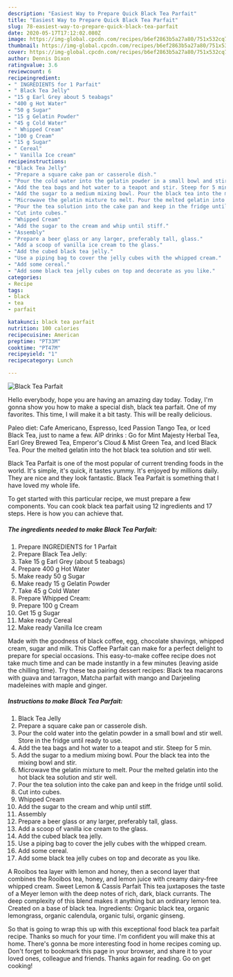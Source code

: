 ```yaml
---
description: "Easiest Way to Prepare Quick Black Tea Parfait"
title: "Easiest Way to Prepare Quick Black Tea Parfait"
slug: 78-easiest-way-to-prepare-quick-black-tea-parfait
date: 2020-05-17T17:12:02.080Z
image: https://img-global.cpcdn.com/recipes/b6ef2863b5a27a80/751x532cq70/black-tea-parfait-recipe-main-photo.jpg
thumbnail: https://img-global.cpcdn.com/recipes/b6ef2863b5a27a80/751x532cq70/black-tea-parfait-recipe-main-photo.jpg
cover: https://img-global.cpcdn.com/recipes/b6ef2863b5a27a80/751x532cq70/black-tea-parfait-recipe-main-photo.jpg
author: Dennis Dixon
ratingvalue: 3.6
reviewcount: 6
recipeingredient:
- " INGREDIENTS for 1 Parfait"
- " Black Tea Jelly"
- "15 g Earl Grey about 5 teabags"
- "400 g Hot Water"
- "50 g Sugar"
- "15 g Gelatin Powder"
- "45 g Cold Water"
- " Whipped Cream"
- "100 g Cream"
- "15 g Sugar"
- " Cereal"
- " Vanilla Ice cream"
recipeinstructions:
- "Black Tea Jelly"
- "Prepare a square cake pan or casserole dish."
- "Pour the cold water into the gelatin powder in a small bowl and stir well. Store in the fridge until ready to use."
- "Add the tea bags and hot water to a teapot and stir. Steep for 5 min."
- "Add the sugar to a medium mixing bowl. Pour the black tea into the mixing bowl and stir."
- "Microwave the gelatin mixture to melt. Pour the melted gelatin into the hot black tea solution and stir well."
- "Pour the tea solution into the cake pan and keep in the fridge until solid."
- "Cut into cubes."
- "Whipped Cream"
- "Add the sugar to the cream and whip until stiff."
- "Assembly"
- "Prepare a beer glass or any larger, preferably tall, glass."
- "Add a scoop of vanilla ice cream to the glass."
- "Add the cubed black tea jelly."
- "Use a piping bag to cover the jelly cubes with the whipped cream."
- "Add some cereal."
- "Add some black tea jelly cubes on top and decorate as you like."
categories:
- Recipe
tags:
- black
- tea
- parfait

katakunci: black tea parfait 
nutrition: 100 calories
recipecuisine: American
preptime: "PT33M"
cooktime: "PT47M"
recipeyield: "1"
recipecategory: Lunch

---
```



![Black Tea Parfait](https://img-global.cpcdn.com/recipes/b6ef2863b5a27a80/751x532cq70/black-tea-parfait-recipe-main-photo.jpg)

Hello everybody, hope you are having an amazing day today. Today, I'm gonna show you how to make a special dish, black tea parfait. One of my favorites. This time, I will make it a bit tasty. This will be really delicious.

Paleo diet: Cafe Americano, Espresso, Iced Passion Tango Tea, or Iced Black Tea, just to name a few. AIP drinks : Go for Mint Majesty Herbal Tea, Earl Grey Brewed Tea, Emperor&#39;s Cloud &amp; Mist Green Tea, and Iced Black Tea. Pour the melted gelatin into the hot black tea solution and stir well.

Black Tea Parfait is one of the most popular of current trending foods in the world. It's simple, it's quick, it tastes yummy. It's enjoyed by millions daily. They are nice and they look fantastic. Black Tea Parfait is something that I have loved my whole life.


To get started with this particular recipe, we must prepare a few components. You can cook black tea parfait using 12 ingredients and 17 steps. Here is how you can achieve that.

<!--inarticleads1-->

##### The ingredients needed to make Black Tea Parfait:

1. Prepare  INGREDIENTS for 1 Parfait
1. Prepare  Black Tea Jelly:
1. Take 15 g Earl Grey (about 5 teabags)
1. Prepare 400 g Hot Water
1. Make ready 50 g Sugar
1. Make ready 15 g Gelatin Powder
1. Take 45 g Cold Water
1. Prepare  Whipped Cream:
1. Prepare 100 g Cream
1. Get 15 g Sugar
1. Make ready  Cereal
1. Make ready  Vanilla Ice cream


Made with the goodness of black coffee, egg, chocolate shavings, whipped cream, sugar and milk. This Coffee Parfait can make for a perfect delight to prepare for special occasions. This easy-to-make coffee recipe does not take much time and can be made instantly in a few minutes (leaving aside the chilling time). Try these tea pairing dessert recipes: Black tea macarons with guava and tarragon, Matcha parfait with mango and Darjeeling madeleines with maple and ginger. 

<!--inarticleads2-->

##### Instructions to make Black Tea Parfait:

1. Black Tea Jelly
1. Prepare a square cake pan or casserole dish.
1. Pour the cold water into the gelatin powder in a small bowl and stir well. Store in the fridge until ready to use.
1. Add the tea bags and hot water to a teapot and stir. Steep for 5 min.
1. Add the sugar to a medium mixing bowl. Pour the black tea into the mixing bowl and stir.
1. Microwave the gelatin mixture to melt. Pour the melted gelatin into the hot black tea solution and stir well.
1. Pour the tea solution into the cake pan and keep in the fridge until solid.
1. Cut into cubes.
1. Whipped Cream
1. Add the sugar to the cream and whip until stiff.
1. Assembly
1. Prepare a beer glass or any larger, preferably tall, glass.
1. Add a scoop of vanilla ice cream to the glass.
1. Add the cubed black tea jelly.
1. Use a piping bag to cover the jelly cubes with the whipped cream.
1. Add some cereal.
1. Add some black tea jelly cubes on top and decorate as you like.


A Rooibos tea layer with lemon and honey, then a second layer that combines the Rooibos tea, honey, and lemon juice with creamy dairy-free whipped cream. Sweet Lemon &amp; Cassis Parfait This tea juxtaposes the taste of a Meyer lemon with the deep notes of rich, dark, black currants. The deep complexity of this blend makes it anything but an ordinary lemon tea. Created on a base of black tea. Ingredients: Organic black tea, organic lemongrass, organic calendula, organic tulsi, organic ginseng. 

So that is going to wrap this up with this exceptional food black tea parfait recipe. Thanks so much for your time. I'm confident you will make this at home. There's gonna be more interesting food in home recipes coming up. Don't forget to bookmark this page in your browser, and share it to your loved ones, colleague and friends. Thanks again for reading. Go on get cooking!
